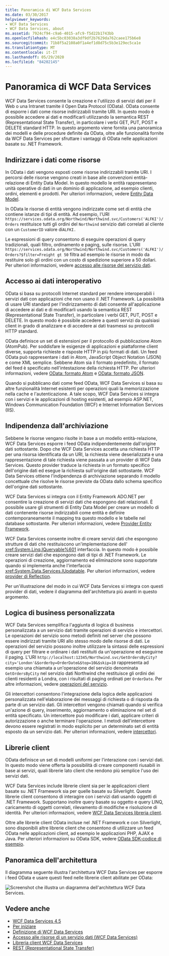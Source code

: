 ```yaml
---
title: Panoramica di WCF Data Services
ms.date: 03/30/2017
helpviewer_keywords:
- WCF Data Services
- WCF Data Services, about
ms.assetid: 7924cf94-c9a6-4015-afc9-f5d22b1743bb
ms.openlocfilehash: e4c5bc03038a3df9df2b7629da762caee175b6e8
ms.sourcegitcommit: 71b8f5a2108a0f1a4ef1d8d75c5b3e129ec5ca1e
ms.translationtype: MT
ms.contentlocale: it-IT
ms.lasthandoff: 05/29/2020
ms.locfileid: "84202145"
---
```

# <a name="wcf-data-services-overview"></a>Panoramica di WCF Data Services
WCF Data Services consente la creazione e l'utilizzo di servizi dati per il Web o una Intranet tramite il Open Data Protocol (OData). OData consente di esporre i dati come risorse indirizzabili tramite URI. In questo modo è possibile accedere ai dati e modificarli utilizzando la semantica REST (Representational State Transfer), in particolare i verbi GET, PUT, POST e DELETE standard HTTP. In questo argomento viene fornita una panoramica dei modelli e delle procedure definite da OData, oltre alle funzionalità fornite da WCF Data Services per sfruttare i vantaggi di OData nelle applicazioni basate su .NET Framework.  
  
## <a name="address-data-as-resources"></a>Indirizzare i dati come risorse  
 In OData i dati vengono esposti come risorse indirizzabili tramite URI. I percorsi delle risorse vengono creati in base alle convenzioni entità-relazione di Entity Data Model. In questo modello le entità rappresentano unità operative di dati in un dominio di applicazione, ad esempio clienti, ordini, elementi e prodotti. Per ulteriori informazioni, vedere [Entity Data Model](../adonet/entity-data-model.md).  
  
 In OData le risorse di entità vengono indirizzate come set di entità che contiene istanze di tipi di entità. Ad esempio, l'URI `https://services.odata.org/Northwind/Northwind.svc/Customers('ALFKI')/Orders` restituisce tutti gli ordini del `Northwind` servizio dati correlati al cliente con un `CustomerID` valore di`ALFKI.`  
  
 Le espressioni di query consentono di eseguire operazioni di query tradizionali, quali filtro, ordinamento e paging, sulle risorse. L'URI `https://services.odata.org/Northwind/Northwind.svc/Customers('ALFKI')/Orders?$filter=Freight gt 50` filtra ad esempio le risorse in modo da restituire solo gli ordini con un costo di spedizione superiore a 50 dollari. Per ulteriori informazioni, vedere [accesso alle risorse del servizio dati](accessing-data-service-resources-wcf-data-services.md).  
  
## <a name="interoperable-data-access"></a>Accesso ai dati interoperativo  
 OData si basa su protocolli Internet standard per rendere interoperabili i servizi dati con applicazioni che non usano il .NET Framework. La possibilità di usare URI standard per l'indirizzamento di dati consente all'applicazione di accedere ai dati e di modificarli usando la semantica REST (Representational State Transfer), in particolare i verbi GET, PUT, POST e DELETE. In questo modo è possibile accedere a questi servizi da qualsiasi client in grado di analizzare e di accedere ai dati trasmessi su protocolli HTTP standard.  
  
OData definisce un set di estensioni per il protocollo di pubblicazione Atom (AtomPub). Per soddisfare le esigenze di applicazioni e piattaforme client diverse, supporta richieste e risposte HTTP in più formati di dati. Un feed OData può rappresentare i dati in Atom, JavaScript Object Notation (JSON) e come XML semplice. Sebbene Atom sia il formato predefinito, il formato del feed è specificato nell'intestazione della richiesta HTTP. Per ulteriori informazioni, vedere [OData: formato Atom](https://www.odata.org/documentation/odata-version-2-0/atom-format/) e [OData: formato JSON](https://www.odata.org/documentation/odata-version-2-0/json-format/).  
  
 Quando si pubblicano dati come feed OData, WCF Data Services si basa su altre funzionalità Internet esistenti per operazioni quali la memorizzazione nella cache e l'autenticazione. A tale scopo, WCF Data Services si integra con i servizi e le applicazioni di hosting esistenti, ad esempio ASP.NET, Windows Communication Foundation (WCF) e Internet Information Services (IIS).  
  
## <a name="storage-independence"></a>Indipendenza dall'archiviazione  
 Sebbene le risorse vengano risolte in base a un modello entità-relazione, WCF Data Services esporre i feed OData indipendentemente dall'origine dati sottostante. Dopo che WCF Data Services accetta una richiesta HTTP per una risorsa identificata da un URI, la richiesta viene deserializzata e una rappresentazione di tale richiesta viene passata a un provider di WCF Data Services. Questo provider traduce la richiesta in un formato specifico dell'origine dati ed esegue la richiesta sull'origine dati sottostante. WCF Data Services ottiene l'indipendenza di archiviazione separando il modello concettuale che risolve le risorse previste da OData dallo schema specifico dell'origine dati sottostante.  
  
 WCF Data Services si integra con il Entity Framework ADO.NET per consentire la creazione di servizi dati che espongono dati relazionali. È possibile usare gli strumenti di Entity Data Model per creare un modello di dati contenente risorse indirizzabili come entità e definire contemporaneamente il mapping tra questo modello e le tabelle nel database sottostante. Per ulteriori informazioni, vedere [Provider Entity Framework](entity-framework-provider-wcf-data-services.md).  
  
 WCF Data Services consente inoltre di creare servizi dati che espongono strutture di dati che restituiscono un'implementazione dell' <xref:System.Linq.IQueryable%601> interfaccia. In questo modo è possibile creare servizi dati che espongono dati di tipi di .NET Framework. Le operazioni di creazione, aggiornamento ed eliminazione sono supportate quando si implementa anche l'interfaccia <xref:System.Data.Services.IUpdatable>. Per ulteriori informazioni, vedere [provider di Reflection](reflection-provider-wcf-data-services.md).  
  
 Per un'illustrazione del modo in cui WCF Data Services si integra con questi provider di dati, vedere il diagramma dell'architettura più avanti in questo argomento.  
  
## <a name="custom-business-logic"></a>Logica di business personalizzata  
 WCF Data Services semplifica l'aggiunta di logica di business personalizzata a un servizio dati tramite operazioni di servizio e intercettori. Le operazioni del servizio sono metodi definiti nel server che possono essere indirizzati tramite URI allo stesso modo delle risorse di dati. Le operazioni del servizio possono inoltre utilizzare la sintassi delle espressioni di query per filtrare e ordinare i dati restituiti da un'operazione ed eseguirne il paging. L'URI `http://localhost:12345/Northwind.svc/GetOrdersByCity?city='London'&$orderby=OrderDate&$top=10&$skip=10` rappresenta ad esempio una chiamata a un'operazione del servizio denominata `GetOrdersByCity` nel servizio dati Northwind che restituisce gli ordini dei clienti residenti a Londra, con i risultati di paging ordinati per `OrderDate`. Per altre informazioni, vedere [operazioni del servizio](service-operations-wcf-data-services.md).  
  
 Gli intercettori consentono l'integrazione della logica delle applicazioni personalizzata nell'elaborazione dei messaggi di richiesta o di risposta da parte di un servizio dati. Gli intercettori vengono chiamati quando si verifica un'azione di query, inserimento, aggiornamento o eliminazione nel set di entità specificato. Un intercettore può modificare i dati, applicare criteri di autorizzazione o anche terminare l'operazione. I metodi dell'intercettore devono essere registrati in modo esplicito per un determinato set di entità esposto da un servizio dati. Per ulteriori informazioni, vedere [intercettori](interceptors-wcf-data-services.md).  
  
## <a name="client-libraries"></a>Librerie client  
 OData definisce un set di modelli uniformi per l'interazione con i servizi dati. In questo modo viene offerta la possibilità di creare componenti riusabili in base ai servizi, quali librerie lato client che rendono più semplice l'uso dei servizi dati.  
  
 WCF Data Services include librerie client sia per le applicazioni client basate su .NET Framework sia per quelle basate su Silverlight. Queste librerie client consentono di interagire con i servizi dati usando oggetti di .NET Framework. Supportano inoltre query basate su oggetto e query LINQ, caricamento di oggetti correlati, rilevamento di modifiche e risoluzione di identità. Per ulteriori informazioni, vedere [WCF Data Services libreria client](wcf-data-services-client-library.md).  
  
 Oltre alle librerie client OData incluse nel .NET Framework e con Silverlight, sono disponibili altre librerie client che consentono di utilizzare un feed OData nelle applicazioni client, ad esempio le applicazioni PHP, AJAX e Java. Per ulteriori informazioni su OData SDK, vedere [OData SDK-codice di esempio](https://www.odata.org/ecosystem/#sdk).
  
## <a name="architecture-overview"></a>Panoramica dell'architettura  
 Il diagramma seguente illustra l'architettura WCF Data Services per esporre i feed OData e usare questi feed nelle librerie client abilitate per OData:  
  
 ![Screenshot che illustra un diagramma dell'architettura WCF Data Services.](./media/wcf-data-services-overview/windows-communication-foundation-data-services-architecture.gif)  
  
## <a name="see-also"></a>Vedere anche

- [WCF Data Services 4.5](index.md)
- [Per iniziare](getting-started-with-wcf-data-services.md)
- [Definizione di WCF Data Services](defining-wcf-data-services.md)
- [Accesso alle risorse di un servizio dati (WCF Data Services)](https://docs.microsoft.com/previous-versions/dotnet/netframework-4.0/dd728283(v=vs.100))
- [Libreria client WCF Data Services](wcf-data-services-client-library.md)
- [REST (Representational State Transfer)](https://www.ics.uci.edu/~fielding/pubs/dissertation/rest_arch_style.htm)
